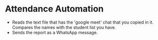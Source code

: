 # Attendance Automation

- Reads the text file that has the 'google meet' chat that you copied in it. Compares the names with the student list you have. 
- Sends the report as a WhatsApp message.


